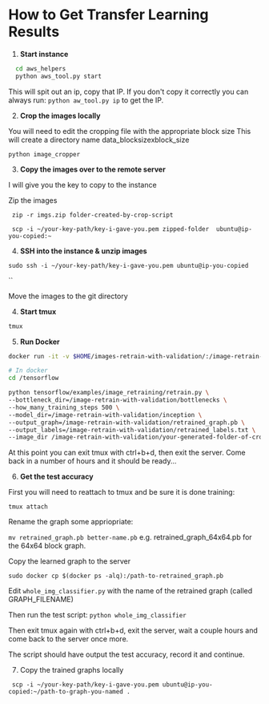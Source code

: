 # How to Get Transfer Learning Results

1. **Start instance**


```bash
  cd aws_helpers
  python aws_tool.py start
```

This will spit out an ip, copy that IP. If you don't copy it correctly you can always run: ` python aw_tool.py ip ` to get the IP.


2. **Crop the images locally**


You will need to edit the cropping file with the appropriate block size
This will create a directory name data_blocksizexblock_size

``` 
python image_cropper 
```

3. **Copy the images over to the remote server**

I will give you the key to copy to the instance 

Zip the images

` zip -r imgs.zip folder-created-by-crop-script`

` scp -i ~/your-key-path/key-i-gave-you.pem zipped-folder  ubuntu@ip-you-copied:~`

4. **SSH into the instance & unzip images**

` sudo ssh -i ~/your-key-path/key-i-gave-you.pem ubuntu@ip-you-copied `

``

Move the images to the git directory

4. **Start tmux**

```bash 
tmux 
```

5. **Run Docker**

```bash 
docker run -it -v $HOME/images-retrain-with-validation/:/image-retrain-with-validation gcr.io/tensorflow/tensorflow:latest-devel 

# In docker
cd /tensorflow

python tensorflow/examples/image_retraining/retrain.py \
--bottleneck_dir=/image-retrain-with-validation/bottlenecks \
--how_many_training_steps 500 \
--model_dir=/image-retrain-with-validation/inception \
--output_graph=/image-retrain-with-validation/retrained_graph.pb \
--output_labels=/image-retrain-with-validation/retrained_labels.txt \
--image_dir /image-retrain-with-validation/your-generated-folder-of-cropped-images

```

At this point you can exit tmux with ctrl+b+d, then exit the server. Come back in a number of hours and it should be ready...

6. **Get the test accuracy**

First you will need to reattach to tmux and be sure it is done training:

``` tmux attach ```

Rename the graph some appriopriate: 

``` mv retrained_graph.pb better-name.pb ``` e.g. retrained_graph_64x64.pb for the 64x64 block graph.

Copy the learned graph to the server 

``` sudo docker cp $(docker ps -alq):/path-to-retrained_graph.pb ```

Edit `whole_img_classifier.py` with the name of the retrained graph (called GRAPH_FILENAME)

Then run the test script: ``` python whole_img_classifier ```

Then exit tmux again with ctrl+b+d, exit the server, wait a couple hours and come back to the server once more.

The script should have output the test accuracy, record it and continue.

7. Copy the trained graphs locally

``` scp -i ~/your-key-path/key-i-gave-you.pem ubuntu@ip-you-copied:~/path-to-graph-you-named .```


